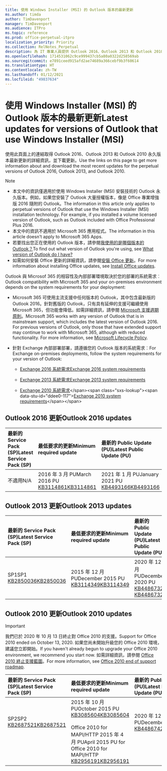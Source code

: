 ```yaml
---
title: 使用 Windows Installer (MSI) 的 Outlook 版本的最新更新
ms.author: timda
author: TimDavenport
manager: TimDavenport
ms.audience: ITPro
ms.topic: reference
ms.prod: office-perpetual-itpro
localization_priority: Priority
ms.collection: RelNotes_Perpetual
description: 為 IT 專業人員提供 Outlook 2016、Outlook 2013 和 Outlook 2010 永久版本的最新更新資訊連結
ms.openlocfilehash: 1714531062c9ce999437cb5a80a0322d258569ab
ms.sourcegitcommit: e7891ceed915afd2ae74689a366cebf9b3f60614
ms.translationtype: HT
ms.contentlocale: zh-TW
ms.lasthandoff: 01/12/2021
ms.locfileid: "49837634"
---
```

# <a name="latest-updates-for-versions-of-outlook-that-use-windows-installer-msi"></a><span data-ttu-id="ddee0-103">使用 Windows Installer (MSI) 的 Outlook 版本的最新更新</span><span class="sxs-lookup"><span data-stu-id="ddee0-103">Latest updates for versions of Outlook that use Windows Installer (MSI)</span></span>

<span data-ttu-id="ddee0-104">使用此頁面上的連結取得 Outlook 2016、Outlook 2013 和 Outlook 2010 永久版本最新更新的詳細資訊，並下載更新。</span><span class="sxs-lookup"><span data-stu-id="ddee0-104">Use the links on this page to get more information about and download the most recent updates for the perpetual versions of Outlook 2016, Outlook 2013, and Outlook 2010.</span></span>
  
> [!NOTE]
> - <span data-ttu-id="ddee0-p101">本文中的資訊僅適用於使用 Windows Installer (MSI) 安裝技術的 Outlook 永久版本。例如，如果您安裝了 Outlook 大量授權版本，像是 Office 專業增強版 2016 隨附的 Outlook。</span><span class="sxs-lookup"><span data-stu-id="ddee0-p101">The information in this article only applies to perpetual versions of Outlook that use the Windows Installer (MSI) installation technology. For example, if you installed a volume licensed version of Outlook, such as Outlook included with Office Professional Plus 2016.</span></span>
> - <span data-ttu-id="ddee0-107">本文中的資訊不適用於 Microsoft 365 應用程式。</span><span class="sxs-lookup"><span data-stu-id="ddee0-107">The information in this article doesn't apply to Microsoft 365 Apps.</span></span>
> - <span data-ttu-id="ddee0-108">若要找出您正在使用的 Outlook 版本，請參閱[我使用的是哪個版本的 Outlook？](https://support.office.com/article/b3a9568c-edb5-42b9-9825-d48d82b2257c)</span><span class="sxs-lookup"><span data-stu-id="ddee0-108">To find out what version of Outlook you're using, see [What version of Outlook do I have?](https://support.office.com/article/b3a9568c-edb5-42b9-9825-d48d82b2257c)</span></span>
> - <span data-ttu-id="ddee0-109">如需如何安裝 Office 更新的詳細資訊，請參閱[安裝 Office 更新](https://support.office.com/article/2ab296f3-7f03-43a2-8e50-46de917611c5)。</span><span class="sxs-lookup"><span data-stu-id="ddee0-109">For more information about installing Office updates, see [Install Office updates](https://support.office.com/article/2ab296f3-7f03-43a2-8e50-46de917611c5).</span></span> 
  
<span data-ttu-id="ddee0-110">Outlook 與 Microsof 365 的相容性及內部部署環境取決於您的部署的系統需求︰</span><span class="sxs-lookup"><span data-stu-id="ddee0-110">Outlook compatibility with Microsoft 365 and your on-premises environment depends on the system requirements for your deployment:</span></span>
  
- <span data-ttu-id="ddee0-p102">Microsoft 365 可使用主流支援中任何版本的 Outlook，其中包含最新版的 Outlook 2016。針對舊版的 Outlook，只有具有延伸的支援可繼續使用 Microsoft 365，但功能會降低。如需詳細資訊，請參閱 [Microsoft 支援週期原則](https://support.microsoft.com/lifecycle)。</span><span class="sxs-lookup"><span data-stu-id="ddee0-p102">Microsoft 365 works with any version of Outlook that is in mainstream support, which includes the latest version of Outlook 2016. For previous versions of Outlook, only those that have extended support may continue to work with Microsoft 365, although with reduced functionality. For more information, see [Microsoft Lifecycle Policy](https://support.microsoft.com/lifecycle).</span></span>
    
- <span data-ttu-id="ddee0-114">針對 Exchange 內部部署部署，請遵循您的 Outlook 版本的系統需求︰</span><span class="sxs-lookup"><span data-stu-id="ddee0-114">For Exchange on-premises deployments, follow the system requirements for your version of Outlook:</span></span>
    
  - [<span data-ttu-id="ddee0-115">Exchange 2016 系統需求</span><span class="sxs-lookup"><span data-stu-id="ddee0-115">Exchange 2016 system requirements</span></span>](https://docs.microsoft.com/Exchange/plan-and-deploy/system-requirements)
    
  - [<span data-ttu-id="ddee0-116">Exchange 2013 系統需求</span><span class="sxs-lookup"><span data-stu-id="ddee0-116">Exchange 2013 system requirements</span></span>](https://docs.microsoft.com/exchange/exchange-2013-system-requirements-exchange-2013-help)
    
  - <span data-ttu-id="ddee0-117">[Exchange 2010 系統需求](https://docs.microsoft.com/previous-versions/office/exchange-server-2010/aa996719(v=exchg.141))</span><span class="sxs-lookup"><span data-stu-id="ddee0-117">[Exchange 2010 system requirements](https://docs.microsoft.com/previous-versions/office/exchange-server-2010/aa996719(v=exchg.141))</span></span>

   
## <a name="outlook-2016-updates"></a><span data-ttu-id="ddee0-118">Outlook 2016 更新</span><span class="sxs-lookup"><span data-stu-id="ddee0-118">Outlook 2016 updates</span></span>

|<span data-ttu-id="ddee0-119">**最新的 Service Pack (SP)**</span><span class="sxs-lookup"><span data-stu-id="ddee0-119">**Latest Service Pack (SP)**</span></span>|<span data-ttu-id="ddee0-120">**最低要求的更新**</span><span class="sxs-lookup"><span data-stu-id="ddee0-120">**Minimum required update**</span></span>|<span data-ttu-id="ddee0-121">**最新的 Public Update (PU)**</span><span class="sxs-lookup"><span data-stu-id="ddee0-121">**Latest Public Update (PU)**</span></span>|
|:-----|:-----|:-----|
|<span data-ttu-id="ddee0-122">不適用</span><span class="sxs-lookup"><span data-stu-id="ddee0-122">N/A</span></span>  <br/> |<span data-ttu-id="ddee0-123">2016 年 3 月 PU</span><span class="sxs-lookup"><span data-stu-id="ddee0-123">March 2016 PU</span></span> <br/>[<span data-ttu-id="ddee0-124">KB3114861</span><span class="sxs-lookup"><span data-stu-id="ddee0-124">KB3114861</span></span>](https://support.microsoft.com/help/3114861) <br/> |<span data-ttu-id="ddee0-125">2021 年 1 月 PU</span><span class="sxs-lookup"><span data-stu-id="ddee0-125">January 2021 PU</span></span> <br/>[<span data-ttu-id="ddee0-126">KB4493166</span><span class="sxs-lookup"><span data-stu-id="ddee0-126">KB4493166</span></span>](https://support.microsoft.com/help/4493166) 

## <a name="outlook-2013-updates"></a><span data-ttu-id="ddee0-127">Outlook 2013 更新</span><span class="sxs-lookup"><span data-stu-id="ddee0-127">Outlook 2013 updates</span></span>

|<span data-ttu-id="ddee0-128">**最新的 Service Pack (SP)**</span><span class="sxs-lookup"><span data-stu-id="ddee0-128">**Latest Service Pack (SP)**</span></span>|<span data-ttu-id="ddee0-129">**最低要求的更新**</span><span class="sxs-lookup"><span data-stu-id="ddee0-129">**Minimum required update**</span></span>|<span data-ttu-id="ddee0-130">**最新的 Public Update (PU)**</span><span class="sxs-lookup"><span data-stu-id="ddee0-130">**Latest Public Update (PU)**</span></span>|
|:-----|:-----|:-----|
|<span data-ttu-id="ddee0-131">SP1</span><span class="sxs-lookup"><span data-stu-id="ddee0-131">SP1</span></span>  <br/>[<span data-ttu-id="ddee0-132">KB2850036</span><span class="sxs-lookup"><span data-stu-id="ddee0-132">KB2850036</span></span>](https://go.microsoft.com/fwlink/p/?LinkId=512538) <br/> |<span data-ttu-id="ddee0-133">2015 年 12 月 PU</span><span class="sxs-lookup"><span data-stu-id="ddee0-133">December 2015 PU</span></span> <br/>[<span data-ttu-id="ddee0-134">KB3114349</span><span class="sxs-lookup"><span data-stu-id="ddee0-134">KB3114349</span></span>](https://support.microsoft.com/kb/3114349) <br/> |<span data-ttu-id="ddee0-135">2020 年 12 月 PU</span><span class="sxs-lookup"><span data-stu-id="ddee0-135">December 2020 PU</span></span> <br/>[<span data-ttu-id="ddee0-136">KB4486732 </span><span class="sxs-lookup"><span data-stu-id="ddee0-136">KB4486732 </span></span>](https://support.microsoft.com/help/4486732 )  |
   
## <a name="outlook-2010-updates"></a><span data-ttu-id="ddee0-137">Outlook 2010 更新</span><span class="sxs-lookup"><span data-stu-id="ddee0-137">Outlook 2010 updates</span></span>
> [!IMPORTANT]
> <span data-ttu-id="ddee0-138">我們已於 2020 年 10 月 13 日終止對 Office 2010 的支援。</span><span class="sxs-lookup"><span data-stu-id="ddee0-138">Support for Office 2010 ended on October 13, 2020.</span></span> <span data-ttu-id="ddee0-139">如果您尚未開始升級您的 Office 2010 環境，建議您立即開始。</span><span class="sxs-lookup"><span data-stu-id="ddee0-139">If you haven't already begun to upgrade your Office 2010 environment, we recommend you start now.</span></span> <span data-ttu-id="ddee0-140">如需詳細資訊，請參閱 [Office 2010 終止支援藍圖](https://docs.microsoft.com/DeployOffice/office-2010-end-support-roadmap)。</span><span class="sxs-lookup"><span data-stu-id="ddee0-140">For more information, see [Office 2010 end of support roadmap](https://docs.microsoft.com/DeployOffice/office-2010-end-support-roadmap).</span></span>

|<span data-ttu-id="ddee0-141">**最新的 Service Pack (SP)**</span><span class="sxs-lookup"><span data-stu-id="ddee0-141">**Latest Service Pack (SP)**</span></span>|<span data-ttu-id="ddee0-142">**最低要求的更新**</span><span class="sxs-lookup"><span data-stu-id="ddee0-142">**Minimum required update**</span></span>|<span data-ttu-id="ddee0-143">**最新的 Public Update (PU)**</span><span class="sxs-lookup"><span data-stu-id="ddee0-143">**Latest Public Update (PU)**</span></span>|
|:-----|:-----|:-----|
|<span data-ttu-id="ddee0-144">SP2</span><span class="sxs-lookup"><span data-stu-id="ddee0-144">SP2</span></span> <br/>[<span data-ttu-id="ddee0-145">KB2687521</span><span class="sxs-lookup"><span data-stu-id="ddee0-145">KB2687521</span></span>](https://go.microsoft.com/fwlink/p/?LinkId=512542) <br><br><br><br/> |<span data-ttu-id="ddee0-146">2015 年 10 月 PU</span><span class="sxs-lookup"><span data-stu-id="ddee0-146">October 2015 PU</span></span> <br/> [<span data-ttu-id="ddee0-147">KB3085604</span><span class="sxs-lookup"><span data-stu-id="ddee0-147">KB3085604</span></span>](https://support.microsoft.com/kb/3085604) <br/><br/>  <span data-ttu-id="ddee0-148">Office 2010 for MAPI/HTTP 2015 年 4 月 PU</span><span class="sxs-lookup"><span data-stu-id="ddee0-148">April 2015 PU for Office 2010 for MAPI/HTTP</span></span> <br/> [<span data-ttu-id="ddee0-149">KB2956191</span><span class="sxs-lookup"><span data-stu-id="ddee0-149">KB2956191</span></span>](https://support.microsoft.com/help/2956191/april-14-2015-update-for-office-2010-kb2956191) <br/> |<span data-ttu-id="ddee0-150">2020 年 12 月 PU</span><span class="sxs-lookup"><span data-stu-id="ddee0-150">December 2020 PU</span></span> <br/>[<span data-ttu-id="ddee0-151">KB4486742</span><span class="sxs-lookup"><span data-stu-id="ddee0-151">KB4486742</span></span>](https://support.microsoft.com/help/4486742) <br><br><br><br/>|
   

